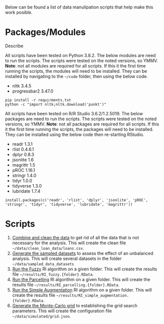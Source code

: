 Below can be found a list of data manulipation scripts that help make this work posible.

# Packages/Modules

Describe 

All scripts have been tested on Python 3.8.2.
The below modules are need to run the scripts.
The scripts were tested on the noted versions, so YMMV.
**Note**: not all modules are required for all scripts.
If this it the first time running the scripts, the modules will need to be installed.
They can be installed by navigating to the `~/code` folder, then using the below code.

* nltk 3.4.5
* progressbar2 3.47.0

```{shell}
pip install -r requirments.txt
python -c "import nltk;nltk.download('punkt')"
```

All scripts have been tested on R/R Studio 3.6.2/1.2.5019.
The below packages are need to run the scripts.
The scripts were tested on the noted versions, so YMMV.
**Note**: not all packages are required for all scripts.
If this it the first time running the scripts, the packages will need to be installed.
They can be installed using the below code then re-starting RStudio.

* readr 1.3.1
* rlist 0.4.6.1
* dplyr 0.8.3
* jsonlite 1.6
* magrittr 1.5
* pROC 1.16.1
* stringr 1.4.0
* tidyr 1.0.0
* tidyverse 1.3.0
* lubridate 1.7.4

```{r}
install.packages(c('readr', 'rlist', 'dplyr', 'jsonlite', 'pROC', 'stringr', 'tidyr', 'tidyverse', 'lubridate', 'magrittr'))
```

# Scripts

1. [Combine and clean the data](./CombineAndCleanData.rmd) to get rid of all the data that is not necessary for the analysis.
   This will create the clean file `~/data/clean_loan_data/loans.csv`.
2. [Generate the sampled datasets](./GenerateSampledDatasets.rmd) to assess the effect of an unbalanced analysis.
   This will create several datasets in the folder `~/data/sampled_data_datasets`
3. [Run the Fuzzy](./RI_fuzzy.rmd) RI algorithm on a given folder.
   This will create the results file `~/results/RI_fuzzy.{folder}.RData`.
4. [Run the Parcelling](./RI_parcelling.rmd) RI algorithm on a given folder.
   This will create the results file `~/results/RI_parcelling.{folder}.RData`.
5. [Run the Simple Augmentation](./RI_simple_augmentation.rmd) RI algorithm on a given folder.
   This will create the results file `~/results/RI_simple_augmentation.{folder}.RData`.
6. [Generate the Monte-Carlo grid](./GenerateMonteCarloGrid.rmd) to establishing the grid search parameters.
   This will create the configuration file `~/data/simulated/grid.json`.

